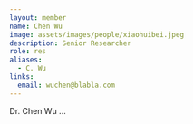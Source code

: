 ```yaml
---
layout: member
name: Chen Wu
image: assets/images/people/xiaohuibei.jpeg
description: Senior Researcher
role: res
aliases:
  - C. Wu
links:
  email: wuchen@blabla.com
---
```


Dr. Chen Wu ...

